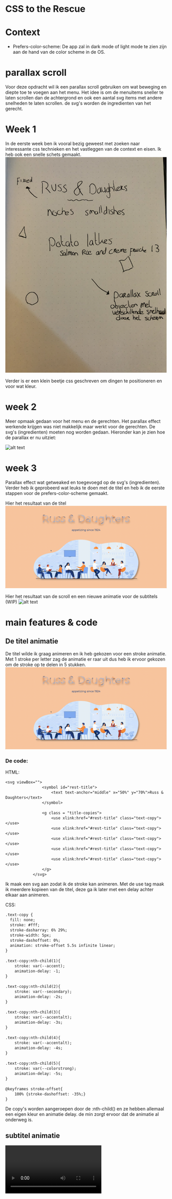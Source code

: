 # CSS to the Rescue

# Context
- Prefers-color-scheme: De app zal in dark mode of light mode te zien zijn aan de hand van de color scheme in de OS.

# parallax scroll
Voor deze opdracht wil ik een parallax scroll gebruiken om wat beweging en diepte toe te voegen aan het menu.
Het idee is om de menuitems sneller te laten scrollen dan de achtergrond en ook een aantal svg items met andere snelheden te laten scrollen. de svg's worden de ingredienten van het gerecht.

# Week 1
In de eerste week ben ik vooral bezig geweest met zoeken naar interessante css technieken en het vastleggen van de context en eisen. Ik heb ook een snelle schets gemaakt. 
![alt text](docs/assignments/img/schets.png "schets")

Verder is er een klein beetje css geschreven om dingen te positioneren en voor wat kleur.

# week 2 
Meer opmaak gedaan voor het menu en de gerechten. Het parallax effect werkende krijgen was niet makkelijk maar werkt voor de gerechten. De svg's (ingredienten) moeten nog worden gedaan. Hieronder kan je zien hoe de parallax er nu uitziet:

![alt text](docs/assignments/img/week2.gif "week2")

# week 3
Parallax effect wat getweaked en toegevoegd op de svg's (ingredienten). Verder heb ik geprobeerd wat leuks te doen met de titel en heb ik de eerste stappen voor de prefers-color-scheme gemaakt.

Hier het resultaat van de titel
![alt text](docs/assignments/img/css-title.gif "week3-title")

Hier het resultaat van de scroll en een nieuwe animatie voor de subtitels (WIP)
![alt text](docs/assignments/img/css-scroll.gif "week3-scroll")

# main features & code
## De titel animatie
De titel wilde ik graag animeren en ik heb gekozen voor een stroke animatie. Met 1 stroke per letter zag de animatie er raar uit dus heb ik ervoor gekozen om de stroke op te delen in 5 stukken.
![alt text](docs/assignments/img/css-title.gif "title-strokeanimation")

### De code:
HTML:
```
<svg viewBox="">
				<symbol id="rest-title">
					<text text-anchor="middle" x="50%" y="70%">Russ & Daughters</text>
				</symbol>
			
				<g class = "title-copies">
					<use xlink:href="#rest-title" class="text-copy"></use>
					<use xlink:href="#rest-title" class="text-copy"></use>
					<use xlink:href="#rest-title" class="text-copy"></use>
					<use xlink:href="#rest-title" class="text-copy"></use>
					<use xlink:href="#rest-title" class="text-copy"></use>
				</g>
			</svg>
```

Ik maak een svg aan zodat ik de stroke kan animeren. Met de use tag maak ik meerdere kopieen van de titel, deze ga ik later met een delay achter elkaar aan animeren.

CSS:
```
.text-copy {
  fill: none;
  stroke: #fff;
  stroke-dasharray: 6% 29%;
  stroke-width: 5px;
  stroke-dashoffset: 0%;
  animation: stroke-offset 5.5s infinite linear;
}

.text-copy:nth-child(1){
	stroke: var(--accent);
	animation-delay: -1;
}

.text-copy:nth-child(2){
	stroke: var(--secondary);
	animation-delay: -2s;
}

.text-copy:nth-child(3){
	stroke: var(--accentalt);
	animation-delay: -3s;
}

.text-copy:nth-child(4){
	stroke: var(--accentalt);
	animation-delay: -4s;
}

.text-copy:nth-child(5){
	stroke: var(--colorstrong);
	animation-delay: -5s;
}

@keyframes stroke-offset{
	100% {stroke-dashoffset: -35%;}
}
```

De copy's worden aangeroepen door de :nth-child() en ze hebben allemaal een eigen kleur en animatie delay. de min zorgt ervoor dat de animatie al onderweg is. 

## subtitel animatie
![alt text](docs/assignments/img/subtitle-ani.mov "subtitle-animation")